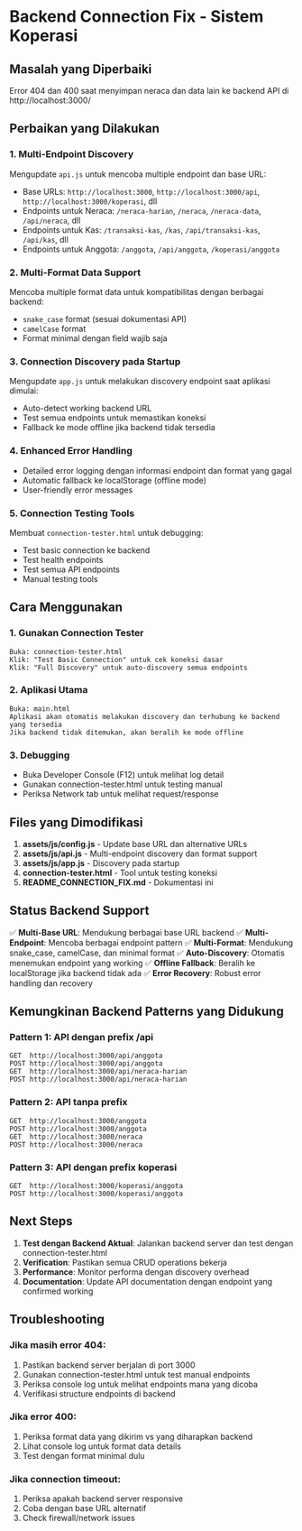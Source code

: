 # Backend Connection Fix - Sistem Koperasi

## Masalah yang Diperbaiki

Error 404 dan 400 saat menyimpan neraca dan data lain ke backend API di http://localhost:3000/

## Perbaikan yang Dilakukan

### 1. **Multi-Endpoint Discovery** 
Mengupdate `api.js` untuk mencoba multiple endpoint dan base URL:
- Base URLs: `http://localhost:3000`, `http://localhost:3000/api`, `http://localhost:3000/koperasi`, dll
- Endpoints untuk Neraca: `/neraca-harian`, `/neraca`, `/neraca-data`, `/api/neraca`, dll
- Endpoints untuk Kas: `/transaksi-kas`, `/kas`, `/api/transaksi-kas`, `/api/kas`, dll  
- Endpoints untuk Anggota: `/anggota`, `/api/anggota`, `/koperasi/anggota`

### 2. **Multi-Format Data Support**
Mencoba multiple format data untuk kompatibilitas dengan berbagai backend:
- `snake_case` format (sesuai dokumentasi API)
- `camelCase` format
- Format minimal dengan field wajib saja

### 3. **Connection Discovery pada Startup**
Mengupdate `app.js` untuk melakukan discovery endpoint saat aplikasi dimulai:
- Auto-detect working backend URL
- Test semua endpoints untuk memastikan koneksi
- Fallback ke mode offline jika backend tidak tersedia

### 4. **Enhanced Error Handling**
- Detailed error logging dengan informasi endpoint dan format yang gagal
- Automatic fallback ke localStorage (offline mode)
- User-friendly error messages

### 5. **Connection Testing Tools**
Membuat `connection-tester.html` untuk debugging:
- Test basic connection ke backend
- Test health endpoints
- Test semua API endpoints
- Manual testing tools

## Cara Menggunakan

### 1. **Gunakan Connection Tester**
```
Buka: connection-tester.html
Klik: "Test Basic Connection" untuk cek koneksi dasar
Klik: "Full Discovery" untuk auto-discovery semua endpoints
```

### 2. **Aplikasi Utama**
```
Buka: main.html
Aplikasi akan otomatis melakukan discovery dan terhubung ke backend yang tersedia
Jika backend tidak ditemukan, akan beralih ke mode offline
```

### 3. **Debugging**
- Buka Developer Console (F12) untuk melihat log detail
- Gunakan connection-tester.html untuk testing manual
- Periksa Network tab untuk melihat request/response

## Files yang Dimodifikasi

1. **assets/js/config.js** - Update base URL dan alternative URLs
2. **assets/js/api.js** - Multi-endpoint discovery dan format support
3. **assets/js/app.js** - Discovery pada startup
4. **connection-tester.html** - Tool untuk testing koneksi
5. **README_CONNECTION_FIX.md** - Dokumentasi ini

## Status Backend Support

✅ **Multi-Base URL**: Mendukung berbagai base URL backend
✅ **Multi-Endpoint**: Mencoba berbagai endpoint pattern
✅ **Multi-Format**: Mendukung snake_case, camelCase, dan minimal format
✅ **Auto-Discovery**: Otomatis menemukan endpoint yang working
✅ **Offline Fallback**: Beralih ke localStorage jika backend tidak ada
✅ **Error Recovery**: Robust error handling dan recovery

## Kemungkinan Backend Patterns yang Didukung

### Pattern 1: API dengan prefix /api
```
GET  http://localhost:3000/api/anggota
POST http://localhost:3000/api/anggota
GET  http://localhost:3000/api/neraca-harian
POST http://localhost:3000/api/neraca-harian
```

### Pattern 2: API tanpa prefix
```
GET  http://localhost:3000/anggota
POST http://localhost:3000/anggota  
GET  http://localhost:3000/neraca
POST http://localhost:3000/neraca
```

### Pattern 3: API dengan prefix koperasi
```
GET  http://localhost:3000/koperasi/anggota
POST http://localhost:3000/koperasi/anggota
```

## Next Steps

1. **Test dengan Backend Aktual**: Jalankan backend server dan test dengan connection-tester.html
2. **Verification**: Pastikan semua CRUD operations bekerja
3. **Performance**: Monitor performa dengan discovery overhead
4. **Documentation**: Update API documentation dengan endpoint yang confirmed working

## Troubleshooting

### Jika masih error 404:
1. Pastikan backend server berjalan di port 3000
2. Gunakan connection-tester.html untuk test manual endpoints
3. Periksa console log untuk melihat endpoints mana yang dicoba
4. Verifikasi structure endpoints di backend

### Jika error 400:
1. Periksa format data yang dikirim vs yang diharapkan backend
2. Lihat console log untuk format data details
3. Test dengan format minimal dulu

### Jika connection timeout:
1. Periksa apakah backend server responsive
2. Coba dengan base URL alternatif
3. Check firewall/network issues
